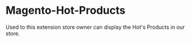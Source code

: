 # Magento-Hot-Products
Used to this extension store owner can display the Hot's Products in our store.
